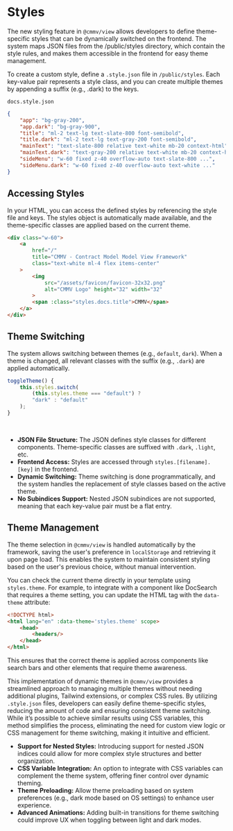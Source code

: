 # Styles

The new styling feature in ``@cmmv/view`` allows developers to define theme-specific styles that can be dynamically switched on the frontend. The system maps JSON files from the /public/styles directory, which contain the style rules, and makes them accessible in the frontend for easy theme management.

To create a custom style, define a ``.style.json`` file in ``/public/styles``. Each key-value pair represents a style class, and you can create multiple themes by appending a suffix (e.g., .dark) to the keys.

``docs.style.json``

```json
{
    "app": "bg-gray-200",
    "app.dark": "bg-gray-900",
    "title": "ml-2 text-lg text-slate-800 font-semibold",
    "title.dark": "ml-2 text-lg text-gray-200 font-semibold",
    "mainText": "text-slate-800 relative text-white mb-20 context-html",
    "mainText.dark": "text-gray-200 relative text-white mb-20 context-html",
    "sideMenu": "w-60 fixed z-40 overflow-auto text-slate-800 ...",
    "sideMenu.dark": "w-60 fixed z-40 overflow-auto text-white ..."
}
```

## Accessing Styles

In your HTML, you can access the defined styles by referencing the style file and keys. The styles object is automatically made available, and the theme-specific classes are applied based on the current theme.

```html
<div class="w-60">
    <a 
        href="/" 
        title="CMMV - Contract Model Model View Framework" 
        class="text-white ml-4 flex items-center"
    >
        <img 
            src="/assets/favicon/favicon-32x32.png" 
            alt="CMMV Logo" height="32" width="32"
        >
        <span :class="styles.docs.title">CMMV</span>
    </a>
</div>
```

## Theme Switching

The system allows switching between themes (e.g., ``default``, ``dark``). When a theme is changed, all relevant classes with the suffix (e.g., ``.dark``) are applied automatically.

```javascript
toggleTheme() {
    this.styles.switch(
        (this.styles.theme === "default") ? 
        "dark" : "default"
    );
}
```

<br/>

* **JSON File Structure:** The JSON defines style classes for different components. Theme-specific classes are suffixed with ``.dark``, ``.light``, etc.
* **Frontend Access:** Styles are accessed through ``styles.[filename].[key]`` in the frontend.
* **Dynamic Switching:** Theme switching is done programmatically, and the system handles the replacement of style classes based on the active theme.
* **No Subindices Support:** Nested JSON subindices are not supported, meaning that each key-value pair must be a flat entry.

## Theme Management

The theme selection in ``@cmmv/view`` is handled automatically by the framework, saving the user's preference in ``localStorage`` and retrieving it upon page load. This enables the system to maintain consistent styling based on the user's previous choice, without manual intervention.

You can check the current theme directly in your template using ``styles.theme``. For example, to integrate with a component like DocSearch that requires a theme setting, you can update the HTML tag with the ``data-theme`` attribute:

```html
<!DOCTYPE html>
<html lang="en" :data-theme='styles.theme' scope>
    <head>
        <headers/>
    </head>
</html>
```

This ensures that the correct theme is applied across components like search bars and other elements that require theme awareness.

This implementation of dynamic themes in ``@cmmv/view`` provides a streamlined approach to managing multiple themes without needing additional plugins, Tailwind extensions, or complex CSS rules. By utilizing ``.style.json`` files, developers can easily define theme-specific styles, reducing the amount of code and ensuring consistent theme switching. While it’s possible to achieve similar results using CSS variables, this method simplifies the process, eliminating the need for custom view logic or CSS management for theme switching, making it intuitive and efficient.

* **Support for Nested Styles:** Introducing support for nested JSON indices could allow for more complex style structures and better organization.
* **CSS Variable Integration:** An option to integrate with CSS variables can complement the theme system, offering finer control over dynamic theming.
* **Theme Preloading:** Allow theme preloading based on system preferences (e.g., dark mode based on OS settings) to enhance user experience.
* **Advanced Animations:** Adding built-in transitions for theme switching could improve UX when toggling between light and dark modes.